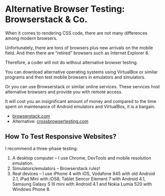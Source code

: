 Alternative Browser Testing: Browserstack & Co.
===============================================

When it comes to rendering CSS code, there are not many differences among modern
browsers.

Unfortunately, there are tons of browsers plus new arrivals on the mobile field.
And then there are “retired” browsers such as Internet Explorer 8.

Therefore, a coder will not do without alternative browser testing.

You can download alternative operating systems using VirtualBox or similar
programs and then test mobile browsers in emulators and simulators.

Or you can use Browserstack or similar online services. These services host
alternative browsers and provide you with remote access.

It will cost you an insignificant amount of money and compared to the time spent
on maintenance of Android emulators and VirtualBox, it is a bargain.

-   [browserstack.com](http://browserstack.com)
-   Alternative: [crossbrowsertesting.com](http://crossbrowsertesting.com)

How To Test Responsive Websites?
--------------------------------

I recommend a three-phase testing:

1.  A desktop computer – I use Chrome, DevTools and mobile resolution emulation.
2.  Simulators/emulators – Browserstack rulez!
3.  Real devices – I use iPhone 4 with iOS, Vodafone 945 with old Android 2.1,
    iPad Mini with iOS8, Tablet Sencor Element 7 with Android 4.1, Samsung
    Galaxy S III mini with Android 4.1 and Nokia Lumia 520 with Windows Phone 8.
